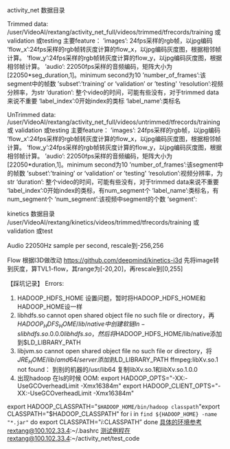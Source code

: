 activity_net 数据目录

Trimmed data:
/user/VideoAI/rextang/activity_net_full/videos/trimmed/tfrecords/training 或 validation 或testing
主要feature：
’images’: 24fps采样的rgb帧，以jpg编码
’flow_x’:24fps采样的rgb帧转灰度计算的flow_x，以jpg编码灰度图，根据相邻帧计算。
’flow_y’:24fps采样的rgb帧转灰度计算的flow_y，以jpg编码灰度图，根据相邻帧计算。
’audio’: 22050fps采样的音频编码，矩阵大小为[22050*seg_duration,1]。minimum second为10
’number_of_frames’:该segment中的帧数
’subset’:’training’ or ‘validation’ or ’testing'
‘resolution’:视频分辨率，为str
‘duration’: 整个video的时间，可能有些没有，对于trimmed data来说不重要
‘label_index’:0开始index的类标
‘label_name’:类标名

UnTrimmed data:
/user/VideoAI/rextang/activity_net_full/videos/untrimmed/tfrecords/training 或 validation 或testing
主要feature：
’images’: 24fps采样的rgb帧，以jpg编码
’flow_x’:24fps采样的rgb帧转灰度计算的flow_x，以jpg编码灰度图，根据相邻帧计算。
’flow_y’:24fps采样的rgb帧转灰度计算的flow_y，以jpg编码灰度图，根据相邻帧计算。
’audio’: 22050fps采样的音频编码，矩阵大小为[22050*duration,1]。minimum second为10
’number_of_frames’:该segment中的帧数
’subset’:’training’ or ‘validation’ or ’testing'
‘resolution’:视频分辨率，为str
‘duration’: 整个video的时间，可能有些没有，对于trimmed data来说不重要
‘label_index’:0开始index的类标，有num_segment个
‘label_name’:类标名，有num_segment个
‘num_segment’:该视频中segment的个数
‘segment':

kinetics 数据目录
/user/VideoAI/rextang/kinetics/videos/trimmed/tfrecords/training 或 validation 或test

Audio 22050Hz sample per second, rescale到-256,256

Flow 根据I3D做改动
https://github.com/deepmind/kinetics-i3d
先将image转到灰度，算TVL1-flow，其range为[-20,20]，再rescale到[0,255]

【踩坑记录】
Errors:
1. HADOOP_HDFS_HOME 设置问题，暂时将HADOOP_HDFS_HOME和HADOOP_HOME设一样
2. libhdfs.so cannot open shared object file no such file or directory，再$HADOOP_HDFS_HOME/lib/native中创建软链 ln -s libhdfs.so.0.0.0 libhdfs.so，然后将$HADOOP_HDFS_HOME/lib/native添加到$LD_LIBRARY_PATH
3. libjvm.so cannot open shared object file no such file or directory，将$JRE_HOME/lib/amd64/server添加到$LD_LIBRARY_PATH
ffmpeg:libXv.so.1 not found： 到别的机器的/usr/lib64 复制libXv.so.1和libXv.so.1.0.0
4. 出现hadoop 在ls的时候 OOM:
export HADOOP_OPTS="-XX:-UseGCOverheadLimit -Xmx16384m"
export HADOOP_CLIENT_OPTS="-XX:-UseGCOverheadLimit -Xmx16384m"

export HADOOP_CLASSPATH="`$HADOOP_HOME/bin/hadoop classpath`"export CLASSPATH="$HADOOP_CLASSPATH" for i in `find ${HADOOP_HOME} -name "*.jar"` do         export CLASSPATH="$i:$CLASSPATH” done
具体的环境参考rextang@100.102.33.4:~/.bashrc
测试例程在rextang@100.102.33.4:~/activity_net/test_code